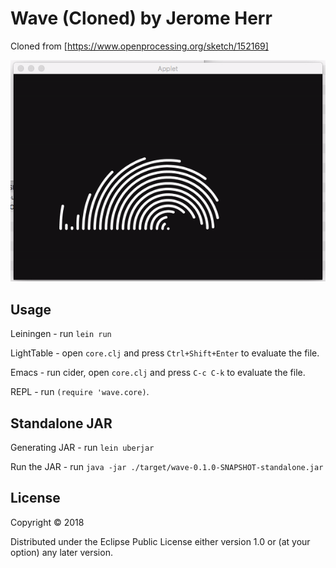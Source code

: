 # Wave (Cloned) by Jerome Herr
Cloned from [https://www.openprocessing.org/sketch/152169]

![10print Screenshot][logo]

[logo]: ./asset/ezgif-1-c76bcb74b0.gif "Wave Screenshot"


## Usage

Leiningen - run `lein run`

LightTable - open `core.clj` and press `Ctrl+Shift+Enter` to evaluate the file.

Emacs - run cider, open `core.clj` and press `C-c C-k` to evaluate the file.

REPL - run `(require 'wave.core)`.

## Standalone JAR

Generating JAR - run `lein uberjar`

Run the JAR - run `java -jar ./target/wave-0.1.0-SNAPSHOT-standalone.jar`

## License

Copyright © 2018

Distributed under the Eclipse Public License either version 1.0 or (at
your option) any later version.

